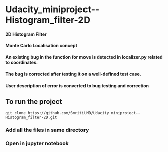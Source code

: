# Udacity_miniproject--Histogram_filter-2D
#### 2D Histogram Filter
#### Monte Carlo Localisation concept
#### An existing bug in the function for move is detected in localizer.py related to coordinates.
#### The bug is corrected after testing it on a well-defined test case.
#### User description of error is converted to bug testing and correction

## To run the project 
```
git clone https://github.com/SmritiUMD/Udacity_miniproject--Histogram_filter-2D.git
```
### Add all the files in same directory
### Open in jupyter notebook
